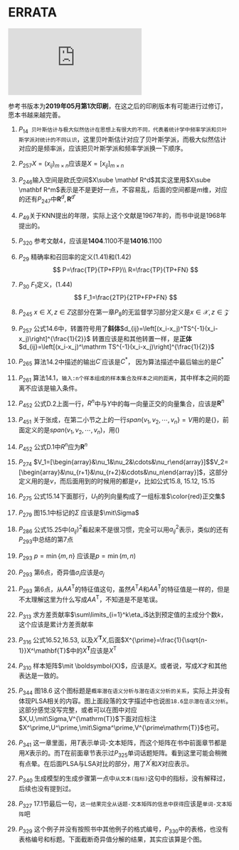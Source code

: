 # ERRATA
![Hits](https://www.smirkcao.info/hit_gits/Lihang/errata_se.md)

参考书版本为**2019年05月第1次印刷**，在这之后的印刷版本有可能进行过修订，愿本书越来越完善。

1. $P_{14}$` 贝叶斯估计与极大似然估计在思想上有很大的不同，代表着统计学中频率学派和贝叶斯学派对统计的不同认识`，这里贝叶斯估计对应了贝叶斯学派，而极大似然估计对应的是频率派，应该把贝叶斯学派和频率学派换一下顺序。

2. $P_{257}$$X=(x_{ij})_{m\times n}$应该是$X=[x_{ij}]_{m\times n}$

3. $P_{246}$输入空间是欧氏空间$X\sube \mathbf R^d$其实这里用$X\sube \mathbf R^m$表示是不是更好一点，不容易乱，后面的空间都是$m$维，对应的还有$P_{247}$中$\mathbf R^d, \mathbf R^{d'}$

4. $P_{49}$关于KNN提出的年限，实际上这个文献是1967年的，而书中说是1968年提出的。

5. $P_{320}$ 参考文献4，应该是**1404**.1100不是**14016**.1100

6. $P_{29}$ 精确率和召回率的定义(1.41)和(1.42)
   $$
   P=\frac{TP}{TP+FP}\\
   R=\frac{TP}{TP+FN}
   $$
   
7. $P_{30}$ $F_1$定义，(1.44)
   $$
   F_1=\frac{2TP}{2TP+FP+FN}
   $$
   
8. $P_{245}$ $x \in X, z \in Z$这部分在第一章$P_8$的无监督学习部分定义是$x \in \mathcal{X}, z \in \mathcal{Z}$

9. $P_{257}$ 公式14.6中，转置符号用了**斜体**$d_{ij}=\left[(x_i-x_j)^TS^{-1}(x_i-x_j)\right]^{\frac{1}{2}}$
   转置应该是和其他转置一样，是**正体**$d_{ij}=\left[(x_i-x_j)^\mathrm TS^{-1}(x_i-x_j)\right]^{\frac{1}{2}}$
   
10. $P_{265}$ 算法14.2中描述的输出$C^\cdot$应该是$C^*$， 因为算法描述中最后输出的是$C^*$ 

11. $P_{261}$ 算法14.1，`输入:n个样本组成的样本集合及样本之间的距离`，其中样本之间的距离不应该是输入条件。

12. $P_{452}$ 公式D.2上面一行，$R^n$中与$Y$中的每一向量正交的向量集合，应该是$\mathbf R^n$

13. $P_{451}$ 关于张成，在第二小节之上的一行$span\{v_1,v_2,\cdots,v_n\}=V$用的是{}，前面定义的是$span(v_1,v_2,\cdots,v_n)$，用()

14. $P_{452}$ 公式D.1中$R^n$应为$\mathbf{R}^n$

15. $P_{274}$ $V_1=[\begin{array}&\nu_1&\nu_2&\cdots&\nu_r\end{array}]$$V_2=[\begin{array}&\nu_{r+1}&\nu_{r+2}&\cdots&\nu_n\end{array}]$，这部分定义用的是$\nu$，而后面用到的时候用的都是$v$，比如公式15.8, 15.12, 15.15

16. $P_{275}$ 公式15.14下面那行，$U_1$的列向量构成了一组标准$\color{red}正交集$

17. $P_{279}$ 图15.1中标记的$\Sigma$ 应该是$\mit\Sigma$

18. $P_{286}$ 公式15.25中$(a_{ij})^2$看起来不是很习惯，完全可以用$a_{ij}^2$表示，类似的还有$P_{293}$中总结的第7点

19. $P_{293}$ $p=\min\{m,n\}$ 应该是$p=\min (m,n)$

20. $P_{293}$ 第6点，奇异值$\sigma_i$应该是$\sigma_j$

21. $P_{293}$ 第6点，从$AA^\mathrm{T}$的特征值这句，虽然$A^\mathrm{T}A$和$AA^\mathrm{T}$的特征值是一样的，但是不太理解这里为什么写成$AA^\mathrm{T}$，不知道是不是笔误。

22. $P_{313}$ 求方差贡献率$\sum\limits_{i=1}^k\eta_i$达到预定值的主成分个数$k$，这个应该是累计方差贡献率

23. $P_{316}$ 公式16.52,16.53, 以及$X^{\prime\mathbf{T}}X$,后面$X^{\prime}=\frac{1}{\sqrt{n-1}}X^\mathbf{T}$中的$X^\mathbf{T}$应该是$X^\mathrm{T}$

24. $P_{310}$ 样本矩阵$\mit \boldsymbol{X}$，应该是$X$。或者说，写成$X$才和其他表达是一致的。

25. $P_{344}$ 图18.6 这个图标题是`概率潜在语义分析与潜在语义分析的关系`，实际上并没有体现PLSA相关的内容。图上面段落的文字描述中也说`图18.6显示潜在语义分析`。这部分感觉没写完整，或者可以在图中对应$X,U,\mit\Sigma,V^{\mathrm{T}}$下面对应标注$X^\prime,U^\prime,\mit\Sigma^\prime,V^{\prime\mathrm{T}}$也可。

26. $P_{341}$ 这一章里面，用$T$表示单词-文本矩阵，而这个矩阵在书中前面章节都是用$X$表示的。而$T$在前面章节表示过$P_{325}$单词话题矩阵。看到这里可能会稍微有点晕。在后面PLSA与LSA对比的部分，用了$X^\prime$和$X$对应表示。

27. $P_{340}$ 生成模型的生成步骤第一点中`从文本(指标)`这句中的指标，没有解释过，后续也没有提到过。

28. $P_{327}$ 17.1节最后一句，`这一结果完全从话题-文本矩阵的信息中获得`应该是`单词-文本矩阵`吧

29. $P_{329}$ 这个例子并没有按照书中其他例子的格式编号，$P_{330}$中的表格，也没有表格编号和标题。下面截断奇异值分解的结果，其实应该算是个图。
